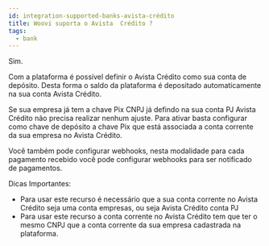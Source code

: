 ```yaml
---
id: integration-supported-banks-avista-crédito
title: Woovi suporta o Avista  Crédito ?
tags:
  - bank
---
```


Sim.

Com a plataforma é possível definir o Avista  Crédito como sua conta de depósito. Desta forma o saldo da plataforma é depositado automaticamente na sua conta Avista  Crédito.

Se sua empresa já tem a chave Pix CNPJ já defindo na sua conta PJ Avista  Crédito não precisa realizar nenhum ajuste. Para ativar basta configurar como chave de depósito a chave Pix que está associada a conta corrente da sua empresa no Avista  Crédito.

Você também pode configurar webhooks, nesta modalidade para cada pagamento recebido você pode configurar webhooks para ser notificado de pagamentos.

Dicas Importantes:

- Para usar este recurso é necessário que a sua conta corrente no Avista  Crédito seja uma conta empresas, ou seja Avista  Crédito conta PJ
- Para usar este recurso a conta corrente no Avista  Crédito tem que ter o mesmo CNPJ que a conta corrente da sua empresa cadastrada na plataforma.
